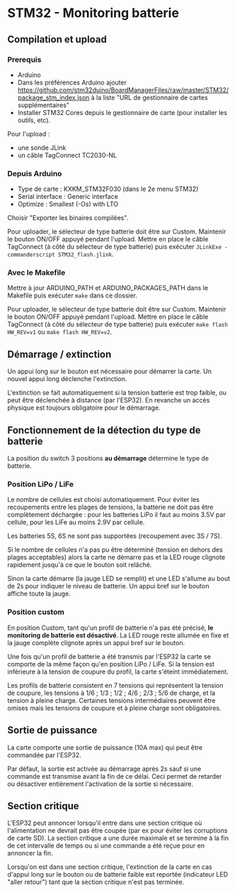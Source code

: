 # STM32 - Monitoring batterie

## Compilation et upload
### Prerequis
* Arduino 
* Dans les préférences Arduino ajouter https://github.com/stm32duino/BoardManagerFiles/raw/master/STM32/package_stm_index.json à la liste "URL de gestionnaire de cartes supplémentaires" 
* Installer STM32 Cores depuis le gestionnaire de carte (pour installer les outils, etc).

Pour l'upload : 
* une sonde JLink
* un câble TagConnect TC2030-NL

### Depuis Arduino
* Type de carte : KXKM_STM32F030 (dans le 2e menu STM32)
* Serial interface : Generic interface
* Optimize : Smallest (-Os) with LTO

Choisir "Exporter les binaires compilées".

Pour uploader, le sélecteur de type batterie doit être sur Custom. Maintenir le bouton ON/OFF appuyé pendant l'upload.
Mettre en place le câble TagConnect (à côté du sélecteur de type batterie) puis exécuter `JLinkExe -commanderscript STM32_flash.jlink`.

### Avec le Makefile
Mettre à jour ARDUINO_PATH et ARDUINO_PACKAGES_PATH dans le Makefile puis exécuter `make` dans ce dossier.

Pour uploader, le sélecteur de type batterie doit être sur Custom. Maintenir le bouton ON/OFF appuyé pendant l'upload.
Mettre en place le câble TagConnect (à côté du sélecteur de type batterie) puis exécuter `make flash HW_REV=v1` ou `make flash HW_REV=v2`.


## Démarrage / extinction
Un appui long sur le bouton est nécessaire pour démarrer la carte. Un nouvel appui long déclenche l'extinction.

L'extinction se fait automatiquement si la tension batterie est trop faible, ou peut être déclenchée à distance (par l'ESP32). En revanche un accès physique est toujours obligatoire pour le démarrage.


## Fonctionnement de la détection du type de batterie
La position du switch 3 positions **au démarrage** détermine le type de batterie.

### Position LiPo / LiFe
Le nombre de cellules est choisi automatiquement. Pour éviter les recoupements entre les plages de tensions, la batterie ne doit pas être complètement déchargée : pour les batteries LiPo il faut au moins 3.5V par cellule, pour les LiFe au moins 2.9V par cellule.

Les batteries 5S, 6S ne sont pas supportées (recoupement avec 3S / 7S).

Si le nombre de cellules n'a pas pu être déterminé (tension en dehors des plages acceptables) alors la carte ne démarre pas et la LED rouge clignote rapidement jusqu'à ce que le bouton soit relâché.

Sinon la carte démarre (la jauge LED se remplit) et une LED s'allume  au bout de 2s pour indiquer le niveau de batterie. Un appui bref sur le bouton affiche toute la jauge.

### Position custom
En position Custom, tant qu'un profil de batterie n'a pas été précisé, **le monitoring de batterie est désactivé**. La LED rouge reste allumée en fixe et la jauge complète clignote après un appui bref sur le bouton.

Une fois qu'un profil de batterie a été transmis par l'ESP32 la carte se comporte de la même façon qu'en position LiPo / LiFe. Si la tension est inférieure à la tension de coupure du profil, la carte s'éteint immédiatement.

Les profils de batterie consistent en 7 tensions qui représentent la tension de coupure, les tensions à 1/6 ; 1/3 ; 1/2 ; 4/6 ; 2/3 ; 5/6 de charge, et la tension à pleine charge. Certaines tensions intermédiaires peuvent être omises mais les tensions de coupure et à pleine charge sont obligatoires.


## Sortie de puissance
La carte comporte une sortie de puissance (10A max) qui peut être commandée par l'ESP32.

Par défaut, la sortie est activée au démarrage après 2s sauf si une commande est transmise avant la fin de ce délai. Ceci permet de retarder ou désactiver entièrement l'activation de la sortie si nécessaire.


## Section critique
L'ESP32 peut annoncer lorsqu'il entre dans une section critique où l'alimentation ne devrait pas être coupée (par ex pour éviter les corruptions de carte SD). La section critique a une durée maximale et se termine à la fin de cet intervalle de temps ou si une commande a été reçue pour en annoncer la fin.

Lorsqu'on est dans une section critique, l'extinction de la carte en cas d'appui long sur le bouton ou de batterie faible est reportée (indicateur LED "aller retour") tant que la section critique n'est pas terminée.
